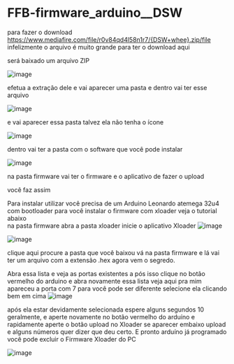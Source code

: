# FFB-firmware_arduino__DSW



para fazer o download
https://www.mediafire.com/file/r0v84qd4l58n1r7/{DSW+whee}.zip/file
infelizmente o arquivo é muito grande para ter o download aqui

será baixado um arquivo ZIP

![image](https://github.com/Valdemir-DSW/FFB-firmware_arduino__DSW/assets/134114016/dc2fb559-0436-4501-b750-f3151a6a6adb)

efetua a extração dele e vai aparecer uma pasta
e dentro vai ter esse arquivo

![image](https://github.com/Valdemir-DSW/FFB-firmware_arduino__DSW/assets/134114016/ffbeaea7-c58b-4c7a-a51d-b006a982e1b5)

e vai aparecer essa pasta talvez ela não tenha o ícone

![image](https://github.com/Valdemir-DSW/FFB-firmware_arduino__DSW/assets/134114016/782f91cd-02c1-4354-b1b7-77ab46e9cf4c)

dentro vai ter a pasta com o software que você pode instalar

![image](https://github.com/Valdemir-DSW/FFB-firmware_arduino__DSW/assets/134114016/927c9616-b140-4381-90b3-b3b6c806ef45)

na pasta firmware vai ter o firmware e o aplicativo de fazer o upload 

você faz assim

Para instalar utilizar você precisa de um Arduino Leonardo atemega 32u4 
com bootloader para você instalar o firmware com xloader veja o tutorial abaixo  
na pasta firmware abra a pasta xloader inicie o aplicativo Xloader
![image](https://github.com/Valdemir-DSW/FFB-firmware_arduino__DSW/assets/134114016/f1e37641-8fd7-4925-981a-3164aa714bad)


![image](https://github.com/Valdemir-DSW/FFB-firmware_arduino__DSW/assets/134114016/85f7d4ce-e6ba-45c1-9dea-78ac810c7941)


 
 clique aqui procure a pasta que você baixou vá na pasta firmware e lá vai ter um arquivo com a extensão .hex
agora vem o segredo.

Abra essa lista e veja as portas existentes 
 a pós isso clique no botão vermelho do arduino e abra novamente essa lista veja aqui pra mim apareceu a porta com 7 para você pode ser diferente selecione ela clicando bem em cima 
  ![image](https://github.com/Valdemir-DSW/FFB-firmware_arduino__DSW/assets/134114016/0818fbbf-c9c0-471d-aee5-48115b145f22)


após ela estar devidamente selecionada espere alguns segundos 10 geralmente, e aperte novamente no botão vermelho do arduíno e rapidamente aperte o botão upload no Xloader 
se aparecer embaixo upload e alguns números quer dizer que deu certo. E pronto arduíno já programado você pode excluir o Firmware Xloader do PC

![image](https://github.com/Valdemir-DSW/FFB-firmware_arduino__DSW/assets/134114016/165d04ee-c3de-4aab-ad2d-7b3b79992a8f)



